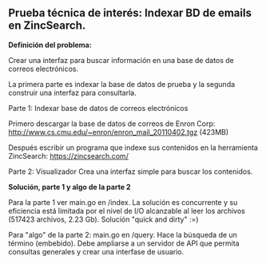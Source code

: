 ## Prueba técnica de interés: Indexar BD de emails en ZincSearch.

**Definición del problema:**

Crear una interfaz para buscar información en una base de datos de correos electrónicos.

La primera parte es indexar la base de datos de prueba y la segunda construir una interfaz para consultarla.

Parte 1: Indexar base de datos de correos electrónicos

Primero descargar la base de datos de correos de Enron Corp:
http://www.cs.cmu.edu/~enron/enron_mail_20110402.tgz (423MB)

Después escribir un programa que indexe sus contenidos en la herramienta ZincSearch: https://zincsearch.com/

Parte 2: Visualizador
Crea una interfaz simple para buscar los contenidos.

**Solución, parte 1 y algo de la parte 2**

Para la parte 1 ver main.go en /index. La solución es concurrente y su eficiencia está limitada por el nivel de I/O alcanzable al leer los archivos (517423 archivos, 2.23 Gb). Solución "quick and dirty" :=)

Para "algo" de la parte 2: main.go en /query. Hace la búsqueda de un término (embebido). Debe ampliarse a un servidor de API que permita consultas generales y crear una interfase de usuario.